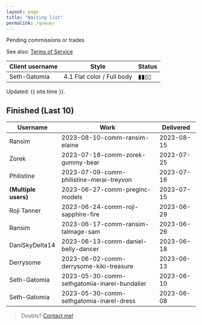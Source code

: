 ```yaml
---
layout: page
title: "Waiting list"
permalink: /queue/
---
```

<!--▮▮▮▮▯▯▯▯-->

Pending commissions or trades

See also: [Terms  of Service](/tos)  

| **Client username** | **Style** | **Status** |
| --- | --- | --- |
| Seth-Gatomia | 4.1 Flat color / Full body | ▮▮▯▯ |

Updated: {{ site.time }}.  

## Finished (Last 10)

| **Username** | **Work** | **Delivered** |
| --- | --- | --- |
| Ransim | 2023-08-10-comm-ransim-elaine | 2023-08-15 |
| Zorek | 2023-07-18-comm-zorek-gummy-bear | 2023-07-25 |
| Philistine | 2023-07-09-comm-philistine-merai-treyvon | 2023-07-16 |
| **(Multiple users)** | 2023-06-27-comm-preginc-models | 2023-07-15 |
| Roji Tanner | 2023-06-24-comm-roji-sapphire-fire | 2023-06-29 |
| Ransim | 2023-06-17-comm-ransim-talmage-sam | 2023-06-26 |
| DaniSkyDelta14 | 2023-06-13-comm-daniel-belly-dancer | 2023-06-18 |
| Derrysome | 2023-06-02-comm-derrysome-kiki-treasure | 2023-06-13 |
| Seth-Gatomia | 2023-05-30-comm-sethgatomia-inarel-bundalier | 2023-06-10 |
| Seth-Gatomia | 2023-05-30-comm-sethgatomia-inarel-dress | 2023-06-08 |

> Doubts? [Contact me!](/contact)
